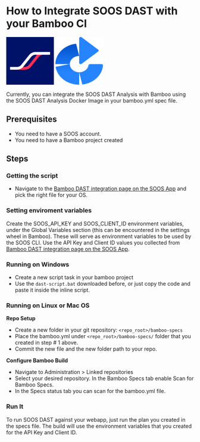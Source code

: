 # How to Integrate SOOS DAST with your Bamboo CI

<img src="../assets/img/SOOS-Icon.png" alt="SOOS" width="128" height="128">
<img src="../assets/img/bamboo.png" alt="bamboo" width="128" height="128">

Currently, you can integrate the SOOS DAST Analysis with Bamboo using the SOOS DAST Analysis Docker Image in your bamboo.yml spec file.

## Prerequisites
- You need to have a SOOS account.
- You need to have a Bamboo project created

## Steps

### **Getting the script**
* Navigate to the [Bamboo DAST integration page on the SOOS App](https://app.soos.io/integrate/dast?id=bamboo) and pick the right file for your OS.


### **Setting enviroment variables**
Create the SOOS_API_KEY and SOOS_CLIENT_ID environment variables, under the Global Variables section (this can be encountered in the settings wheel in Bamboo). These will serve as environment variables to be used by the SOOS CLI. Use the API Key and Client ID values you collected from [Bamboo DAST integration page on the SOOS App](https://app.soos.io/integrate/dast?id=bamboo).

### **Running on Windows**

* Create a new script task in your bamboo project
* Use the `dast-script.bat` downloaded before, or just copy the code and paste it inside the inline script.

### **Running on Linux or Mac OS**

**Repo Setup**

* Create a new folder in your git repository: `<repo_root>/bamboo-specs`
* Place the bamboo.yml under  `<repo_root>/bamboo-specs/` folder that you created in step # 1 above.
* Commit the new file and the new folder path to your repo.

**Configure Bamboo Build**

* Navigate to Administration > Linked repositories 
* Select your desired repository. In the Bamboo Specs tab enable Scan for Bamboo Specs. 
* In the Specs status tab you can scan for the bamboo.yml file.

### Run It
To run SOOS DAST against your webapp, just run the plan you created in the specs file. The build will use the environment variables that you created for the API Key and Client ID.
